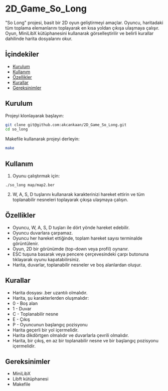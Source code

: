 # 2D_Game_So_Long

"So Long" projesi, basit bir 2D oyun geliştirmeyi amaçlar. Oyuncu, haritadaki tüm toplama elemanlarını toplayarak en kısa yoldan çıkışa ulaşmaya çalışır. Oyun, MiniLibX kütüphanesini kullanarak görselleştirilir ve belirli kurallar dahilinde harita dosyalarını okur.

## İçindekiler
- [Kurulum](#kurulum)
- [Kullanım](#kullanım)
- [Özellikler](#özellikler)
- [Kurallar](#kurallar)
- [Gereksinimler](#gereksinimler)

## Kurulum
Projeyi klonlayarak başlayın:

 ```bash
git clone git@github.com:akcankaan/2D_Game_So_Long.git
cd so_long
```

Makefile kullanarak projeyi derleyin:
 ```bash
make
```

## Kullanım
1. Oyunu çalıştırmak için:
```
./so_long map/map2.ber
```
2. W, A, S, D tuşlarını kullanarak karakterinizi hareket ettirin ve tüm toplanabilir nesneleri toplayarak çıkışa ulaşmaya çalışın.

## Özellikler
- Oyuncu, W, A, S, D tuşları ile dört yönde hareket edebilir.
- Oyuncu duvarlara çarpamaz.
- Oyuncu her hareket ettiğinde, toplam hareket sayısı terminalde görüntülenir.
- Oyun, 2D bir görünümde (top-down veya profil) oynanır.
- ESC tuşuna basarak veya pencere çerçevesindeki çarpı butonuna tıklayarak oyunu kapatabilirsiniz.
- Harita, duvarlar, toplanabilir nesneler ve boş alanlardan oluşur.

## Kurallar
- Harita dosyası .ber uzantılı olmalıdır.
- Harita, şu karakterlerden oluşmalıdır:
- 0 - Boş alan
- 1 - Duvar
- C - Toplanabilir nesne
- E - Çıkış
- P - Oyuncunun başlangıç pozisyonu
- Harita geçerli bir yol içermelidir.
- Harita dikdörtgen olmalıdır ve duvarlarla çevrili olmalıdır.
- Harita, bir çıkış, en az bir toplanabilir nesne ve bir başlangıç pozisyonu içermelidir.

## Gereksinimler
- MiniLibX
- Libft kütüphanesi
- Makefile

